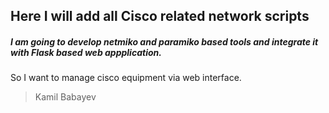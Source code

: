 ## Here I will add all Cisco related network scripts

##### I am going to develop netmiko and paramiko based tools and integrate it with Flask based web appplication.
So I want to manage cisco equipment via web interface.

> Kamil Babayev

